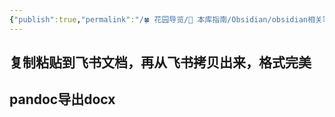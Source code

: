 ```yaml
---
{"publish":true,"permalink":"/🍀 花园导览/🧰 本库指南/Obsidian/obsidian相关笔记/obsidian md文档导入到其他docx企业微信文档等地方的方法.md","created":"2025-04-04T01:07:09.172+08:00","modified":"2025-07-07T17:10:23.996+08:00","published":"2025-07-07T17:10:23.996+08:00","cssclasses":""}
---
```



## 复制粘贴到飞书文档，再从飞书拷贝出来，格式完美
## pandoc导出docx